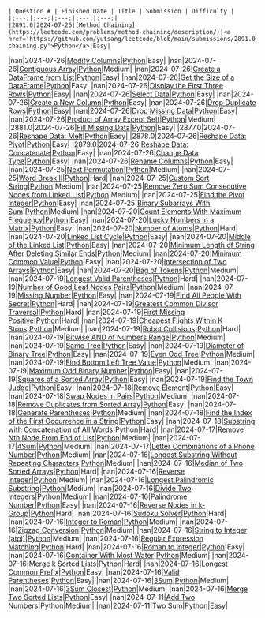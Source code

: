 
    | Question # | Finished Date | Title | Submission | Difficulty |
    |:---:|:---:|:---:|:---:|:---:|
    |2891.0|2024-07-26|[Method Chaining](https://leetcode.com/problems/method-chaining/description/)|<a href='https://github.com/yutsang/leetcode/blob/main/submissions/2891.0_method-chaining.py'>Python</a>|Easy|
|nan|2024-07-26|[Modify Columns](https://leetcode.com/problems/modify-columns/description/)|<a href='https://github.com/yutsang/leetcode/blob/main/submissions/nan_modify-columns.py'>Python</a>|Easy|
|nan|2024-07-26|[Contiguous Array](https://leetcode.com/problems/contiguous-array/description/)|<a href='https://github.com/yutsang/leetcode/blob/main/submissions/nan_contiguous-array.py'>Python</a>|Medium|
|nan|2024-07-26|[Create a DataFrame from List](https://leetcode.com/problems/create-a-dataframe-from-list/description/)|<a href='https://github.com/yutsang/leetcode/blob/main/submissions/nan_create-a-dataframe-from-list.py'>Python</a>|Easy|
|nan|2024-07-26|[Get the Size of a DataFrame](https://leetcode.com/problems/get-the-size-of-a-dataframe/description/)|<a href='https://github.com/yutsang/leetcode/blob/main/submissions/nan_get-the-size-of-a-dataframe.py'>Python</a>|Easy|
|nan|2024-07-26|[Display the First Three Rows](https://leetcode.com/problems/display-the-first-three-rows/description/)|<a href='https://github.com/yutsang/leetcode/blob/main/submissions/nan_display-the-first-three-rows.py'>Python</a>|Easy|
|nan|2024-07-26|[Select Data](https://leetcode.com/problems/select-data/description/)|<a href='https://github.com/yutsang/leetcode/blob/main/submissions/nan_select-data.py'>Python</a>|Easy|
|nan|2024-07-26|[Create a New Column](https://leetcode.com/problems/create-a-new-column/description/)|<a href='https://github.com/yutsang/leetcode/blob/main/submissions/nan_create-a-new-column.py'>Python</a>|Easy|
|nan|2024-07-26|[Drop Duplicate Rows](https://leetcode.com/problems/drop-duplicate-rows/description/)|<a href='https://github.com/yutsang/leetcode/blob/main/submissions/nan_drop-duplicate-rows.py'>Python</a>|Easy|
|nan|2024-07-26|[Drop Missing Data](https://leetcode.com/problems/drop-missing-data/description/)|<a href='https://github.com/yutsang/leetcode/blob/main/submissions/nan_drop-missing-data.py'>Python</a>|Easy|
|nan|2024-07-26|[Product of Array Except Self](https://leetcode.com/problems/product-of-array-except-self/description/)|<a href='https://github.com/yutsang/leetcode/blob/main/submissions/nan_product-of-array-except-self.py'>Python</a>|Medium|
|2881.0|2024-07-26|[Fill Missing Data](https://leetcode.com/problems/fill-missing-data/description/)|<a href='https://github.com/yutsang/leetcode/blob/main/submissions/2881.0_fill-missing-data.py'>Python</a>|Easy|
|2877.0|2024-07-26|[Reshape Data: Melt](https://leetcode.com/problems/reshape-data-melt/description/)|<a href='https://github.com/yutsang/leetcode/blob/main/submissions/2877.0_reshape-data-melt.py'>Python</a>|Easy|
|2878.0|2024-07-26|[Reshape Data: Pivot](https://leetcode.com/problems/reshape-data-pivot/description/)|<a href='https://github.com/yutsang/leetcode/blob/main/submissions/2878.0_reshape-data-pivot.py'>Python</a>|Easy|
|2879.0|2024-07-26|[Reshape Data: Concatenate](https://leetcode.com/problems/reshape-data-concatenate/description/)|<a href='https://github.com/yutsang/leetcode/blob/main/submissions/2879.0_reshape-data-concatenate.py'>Python</a>|Easy|
|nan|2024-07-26|[Change Data Type](https://leetcode.com/problems/change-data-type/description/)|<a href='https://github.com/yutsang/leetcode/blob/main/submissions/nan_change-data-type.py'>Python</a>|Easy|
|nan|2024-07-26|[Rename Columns](https://leetcode.com/problems/rename-columns/description/)|<a href='https://github.com/yutsang/leetcode/blob/main/submissions/nan_rename-columns.py'>Python</a>|Easy|
|nan|2024-07-25|[Next Permutation](https://leetcode.com/problems/next-permutation/description/)|<a href='https://github.com/yutsang/leetcode/blob/main/submissions/nan_next-permutation.py'>Python</a>|Medium|
|nan|2024-07-25|[Word Break II](https://leetcode.com/problems/word-break-ii/description/)|<a href='https://github.com/yutsang/leetcode/blob/main/submissions/nan_word-break-ii.py'>Python</a>|Hard|
|nan|2024-07-25|[Custom Sort String](https://leetcode.com/problems/custom-sort-string/description/)|<a href='https://github.com/yutsang/leetcode/blob/main/submissions/nan_custom-sort-string.py'>Python</a>|Medium|
|nan|2024-07-25|[Remove Zero Sum Consecutive Nodes from Linked List](https://leetcode.com/problems/remove-zero-sum-consecutive-nodes-from-linked-list/description/)|<a href='https://github.com/yutsang/leetcode/blob/main/submissions/nan_remove-zero-sum-consecutive-nodes-from-linked-list.py'>Python</a>|Medium|
|nan|2024-07-25|[Find the Pivot Integer](https://leetcode.com/problems/find-the-pivot-integer/description/)|<a href='https://github.com/yutsang/leetcode/blob/main/submissions/nan_find-the-pivot-integer.py'>Python</a>|Easy|
|nan|2024-07-25|[Binary Subarrays With Sum](https://leetcode.com/problems/binary-subarrays-with-sum/description/)|<a href='https://github.com/yutsang/leetcode/blob/main/submissions/nan_binary-subarrays-with-sum.py'>Python</a>|Medium|
|nan|2024-07-20|[Count Elements With Maximum Frequency](https://leetcode.com/problems/count-elements-with-maximum-frequency/description/)|<a href='https://github.com/yutsang/leetcode/blob/main/submissions/nan_count-elements-with-maximum-frequency.py'>Python</a>|Easy|
|nan|2024-07-20|[Lucky Numbers in a Matrix](https://leetcode.com/problems/lucky-numbers-in-a-matrix/description/)|<a href='https://github.com/yutsang/leetcode/blob/main/submissions/nan_lucky-numbers-in-a-matrix.py'>Python</a>|Easy|
|nan|2024-07-20|[Number of Atoms](https://leetcode.com/problems/number-of-atoms/description/)|<a href='https://github.com/yutsang/leetcode/blob/main/submissions/nan_number-of-atoms.py'>Python</a>|Hard|
|nan|2024-07-20|[Linked List Cycle](https://leetcode.com/problems/linked-list-cycle/description/)|<a href='https://github.com/yutsang/leetcode/blob/main/submissions/nan_linked-list-cycle.py'>Python</a>|Easy|
|nan|2024-07-20|[Middle of the Linked List](https://leetcode.com/problems/middle-of-the-linked-list/description/)|<a href='https://github.com/yutsang/leetcode/blob/main/submissions/nan_middle-of-the-linked-list.py'>Python</a>|Easy|
|nan|2024-07-20|[Minimum Length of String After Deleting Similar Ends](https://leetcode.com/problems/minimum-length-of-string-after-deleting-similar-ends/description/)|<a href='https://github.com/yutsang/leetcode/blob/main/submissions/nan_minimum-length-of-string-after-deleting-similar-ends.py'>Python</a>|Medium|
|nan|2024-07-20|[Minimum Common Value](https://leetcode.com/problems/minimum-common-value/description/)|<a href='https://github.com/yutsang/leetcode/blob/main/submissions/nan_minimum-common-value.py'>Python</a>|Easy|
|nan|2024-07-20|[Intersection of Two Arrays](https://leetcode.com/problems/intersection-of-two-arrays/description/)|<a href='https://github.com/yutsang/leetcode/blob/main/submissions/nan_intersection-of-two-arrays.py'>Python</a>|Easy|
|nan|2024-07-20|[Bag of Tokens](https://leetcode.com/problems/bag-of-tokens/description/)|<a href='https://github.com/yutsang/leetcode/blob/main/submissions/nan_bag-of-tokens.py'>Python</a>|Medium|
|nan|2024-07-19|[Longest Valid Parentheses](https://leetcode.com/problems/longest-valid-parentheses/description/)|<a href='https://github.com/yutsang/leetcode/blob/main/submissions/nan_longest-valid-parentheses.py'>Python</a>|Hard|
|nan|2024-07-19|[Number of Good Leaf Nodes Pairs](https://leetcode.com/problems/number-of-good-leaf-nodes-pairs/description/)|<a href='https://github.com/yutsang/leetcode/blob/main/submissions/nan_number-of-good-leaf-nodes-pairs.py'>Python</a>|Medium|
|nan|2024-07-19|[Missing Number](https://leetcode.com/problems/missing-number/description/)|<a href='https://github.com/yutsang/leetcode/blob/main/submissions/nan_missing-number.py'>Python</a>|Easy|
|nan|2024-07-19|[Find All People With Secret](https://leetcode.com/problems/find-all-people-with-secret/description/)|<a href='https://github.com/yutsang/leetcode/blob/main/submissions/nan_find-all-people-with-secret.py'>Python</a>|Hard|
|nan|2024-07-19|[Greatest Common Divisor Traversal](https://leetcode.com/problems/greatest-common-divisor-traversal/description/)|<a href='https://github.com/yutsang/leetcode/blob/main/submissions/nan_greatest-common-divisor-traversal.py'>Python</a>|Hard|
|nan|2024-07-19|[First Missing Positive](https://leetcode.com/problems/first-missing-positive/description/)|<a href='https://github.com/yutsang/leetcode/blob/main/submissions/nan_first-missing-positive.py'>Python</a>|Hard|
|nan|2024-07-19|[Cheapest Flights Within K Stops](https://leetcode.com/problems/cheapest-flights-within-k-stops/description/)|<a href='https://github.com/yutsang/leetcode/blob/main/submissions/nan_cheapest-flights-within-k-stops.py'>Python</a>|Medium|
|nan|2024-07-19|[Robot Collisions](https://leetcode.com/problems/robot-collisions/description/)|<a href='https://github.com/yutsang/leetcode/blob/main/submissions/nan_robot-collisions.py'>Python</a>|Hard|
|nan|2024-07-19|[Bitwise AND of Numbers Range](https://leetcode.com/problems/bitwise-and-of-numbers-range/description/)|<a href='https://github.com/yutsang/leetcode/blob/main/submissions/nan_bitwise-and-of-numbers-range.py'>Python</a>|Medium|
|nan|2024-07-19|[Same Tree](https://leetcode.com/problems/same-tree/description/)|<a href='https://github.com/yutsang/leetcode/blob/main/submissions/nan_same-tree.py'>Python</a>|Easy|
|nan|2024-07-19|[Diameter of Binary Tree](https://leetcode.com/problems/diameter-of-binary-tree/description/)|<a href='https://github.com/yutsang/leetcode/blob/main/submissions/nan_diameter-of-binary-tree.py'>Python</a>|Easy|
|nan|2024-07-19|[Even Odd Tree](https://leetcode.com/problems/even-odd-tree/description/)|<a href='https://github.com/yutsang/leetcode/blob/main/submissions/nan_even-odd-tree.py'>Python</a>|Medium|
|nan|2024-07-19|[Find Bottom Left Tree Value](https://leetcode.com/problems/find-bottom-left-tree-value/description/)|<a href='https://github.com/yutsang/leetcode/blob/main/submissions/nan_find-bottom-left-tree-value.py'>Python</a>|Medium|
|nan|2024-07-19|[Maximum Odd Binary Number](https://leetcode.com/problems/maximum-odd-binary-number/description/)|<a href='https://github.com/yutsang/leetcode/blob/main/submissions/nan_maximum-odd-binary-number.py'>Python</a>|Easy|
|nan|2024-07-19|[Squares of a Sorted Array](https://leetcode.com/problems/squares-of-a-sorted-array/description/)|<a href='https://github.com/yutsang/leetcode/blob/main/submissions/nan_squares-of-a-sorted-array.py'>Python</a>|Easy|
|nan|2024-07-19|[Find the Town Judge](https://leetcode.com/problems/find-the-town-judge/description/)|<a href='https://github.com/yutsang/leetcode/blob/main/submissions/nan_find-the-town-judge.py'>Python</a>|Easy|
|nan|2024-07-18|[Remove Element](https://leetcode.com/problems/remove-element/description/)|<a href='https://github.com/yutsang/leetcode/blob/main/submissions/nan_remove-element.py'>Python</a>|Easy|
|nan|2024-07-18|[Swap Nodes in Pairs](https://leetcode.com/problems/swap-nodes-in-pairs/description/)|<a href='https://github.com/yutsang/leetcode/blob/main/submissions/nan_swap-nodes-in-pairs.py'>Python</a>|Medium|
|nan|2024-07-18|[Remove Duplicates from Sorted Array](https://leetcode.com/problems/remove-duplicates-from-sorted-array/description/)|<a href='https://github.com/yutsang/leetcode/blob/main/submissions/nan_remove-duplicates-from-sorted-array.py'>Python</a>|Easy|
|nan|2024-07-18|[Generate Parentheses](https://leetcode.com/problems/generate-parentheses/description/)|<a href='https://github.com/yutsang/leetcode/blob/main/submissions/nan_generate-parentheses.py'>Python</a>|Medium|
|nan|2024-07-18|[Find the Index of the First Occurrence in a String](https://leetcode.com/problems/find-the-index-of-the-first-occurrence-in-a-string/description/)|<a href='https://github.com/yutsang/leetcode/blob/main/submissions/nan_find-the-index-of-the-first-occurrence-in-a-string.py'>Python</a>|Easy|
|nan|2024-07-18|[Substring with Concatenation of All Words](https://leetcode.com/problems/substring-with-concatenation-of-all-words/description/)|<a href='https://github.com/yutsang/leetcode/blob/main/submissions/nan_substring-with-concatenation-of-all-words.py'>Python</a>|Hard|
|nan|2024-07-17|[Remove Nth Node From End of List](https://leetcode.com/problems/remove-nth-node-from-end-of-list/description/)|<a href='https://github.com/yutsang/leetcode/blob/main/submissions/nan_remove-nth-node-from-end-of-list.py'>Python</a>|Medium|
|nan|2024-07-17|[4Sum](https://leetcode.com/problems/4sum/description/)|<a href='https://github.com/yutsang/leetcode/blob/main/submissions/nan_4sum.py'>Python</a>|Medium|
|nan|2024-07-17|[Letter Combinations of a Phone Number](https://leetcode.com/problems/letter-combinations-of-a-phone-number/description/)|<a href='https://github.com/yutsang/leetcode/blob/main/submissions/nan_letter-combinations-of-a-phone-number.py'>Python</a>|Medium|
|nan|2024-07-16|[Longest Substring Without Repeating Characters](https://leetcode.com/problems/longest-substring-without-repeating-characters/description/)|<a href='https://github.com/yutsang/leetcode/blob/main/submissions/nan_longest-substring-without-repeating-characters.py'>Python</a>|Medium|
|nan|2024-07-16|[Median of Two Sorted Arrays](https://leetcode.com/problems/median-of-two-sorted-arrays/description/)|<a href='https://github.com/yutsang/leetcode/blob/main/submissions/nan_median-of-two-sorted-arrays.py'>Python</a>|Hard|
|nan|2024-07-16|[Reverse Integer](https://leetcode.com/problems/reverse-integer/description/)|<a href='https://github.com/yutsang/leetcode/blob/main/submissions/nan_reverse-integer.py'>Python</a>|Medium|
|nan|2024-07-16|[Longest Palindromic Substring](https://leetcode.com/problems/longest-palindromic-substring/description/)|<a href='https://github.com/yutsang/leetcode/blob/main/submissions/nan_longest-palindromic-substring.py'>Python</a>|Medium|
|nan|2024-07-16|[Divide Two Integers](https://leetcode.com/problems/divide-two-integers/description/)|<a href='https://github.com/yutsang/leetcode/blob/main/submissions/nan_divide-two-integers.py'>Python</a>|Medium|
|nan|2024-07-16|[Palindrome Number](https://leetcode.com/problems/palindrome-number/description/)|<a href='https://github.com/yutsang/leetcode/blob/main/submissions/nan_palindrome-number.py'>Python</a>|Easy|
|nan|2024-07-16|[Reverse Nodes in k-Group](https://leetcode.com/problems/reverse-nodes-in-k-group/description/)|<a href='https://github.com/yutsang/leetcode/blob/main/submissions/nan_reverse-nodes-in-k-group.py'>Python</a>|Hard|
|nan|2024-07-16|[Sudoku Solver](https://leetcode.com/problems/sudoku-solver/description/)|<a href='https://github.com/yutsang/leetcode/blob/main/submissions/nan_sudoku-solver.py'>Python</a>|Hard|
|nan|2024-07-16|[Integer to Roman](https://leetcode.com/problems/integer-to-roman/description/)|<a href='https://github.com/yutsang/leetcode/blob/main/submissions/nan_integer-to-roman.py'>Python</a>|Medium|
|nan|2024-07-16|[Zigzag Conversion](https://leetcode.com/problems/zigzag-conversion/description/)|<a href='https://github.com/yutsang/leetcode/blob/main/submissions/nan_zigzag-conversion.py'>Python</a>|Medium|
|nan|2024-07-16|[String to Integer (atoi)](https://leetcode.com/problems/string-to-integer-atoi/description/)|<a href='https://github.com/yutsang/leetcode/blob/main/submissions/nan_string-to-integer-atoi.py'>Python</a>|Medium|
|nan|2024-07-16|[Regular Expression Matching](https://leetcode.com/problems/regular-expression-matching/description/)|<a href='https://github.com/yutsang/leetcode/blob/main/submissions/nan_regular-expression-matching.py'>Python</a>|Hard|
|nan|2024-07-16|[Roman to Integer](https://leetcode.com/problems/roman-to-integer/description/)|<a href='https://github.com/yutsang/leetcode/blob/main/submissions/nan_roman-to-integer.py'>Python</a>|Easy|
|nan|2024-07-16|[Container With Most Water](https://leetcode.com/problems/container-with-most-water/description/)|<a href='https://github.com/yutsang/leetcode/blob/main/submissions/nan_container-with-most-water.py'>Python</a>|Medium|
|nan|2024-07-16|[Merge k Sorted Lists](https://leetcode.com/problems/merge-k-sorted-lists/description/)|<a href='https://github.com/yutsang/leetcode/blob/main/submissions/nan_merge-k-sorted-lists.py'>Python</a>|Hard|
|nan|2024-07-16|[Longest Common Prefix](https://leetcode.com/problems/longest-common-prefix/description/)|<a href='https://github.com/yutsang/leetcode/blob/main/submissions/nan_longest-common-prefix.py'>Python</a>|Easy|
|nan|2024-07-16|[Valid Parentheses](https://leetcode.com/problems/valid-parentheses/description/)|<a href='https://github.com/yutsang/leetcode/blob/main/submissions/nan_valid-parentheses.py'>Python</a>|Easy|
|nan|2024-07-16|[3Sum](https://leetcode.com/problems/3sum/description/)|<a href='https://github.com/yutsang/leetcode/blob/main/submissions/nan_3sum.py'>Python</a>|Medium|
|nan|2024-07-16|[3Sum Closest](https://leetcode.com/problems/3sum-closest/description/)|<a href='https://github.com/yutsang/leetcode/blob/main/submissions/nan_3sum-closest.py'>Python</a>|Medium|
|nan|2024-07-16|[Merge Two Sorted Lists](https://leetcode.com/problems/merge-two-sorted-lists/description/)|<a href='https://github.com/yutsang/leetcode/blob/main/submissions/nan_merge-two-sorted-lists.py'>Python</a>|Easy|
|nan|2024-07-11|[Add Two Numbers](https://leetcode.com/problems/add-two-numbers/description/)|<a href='https://github.com/yutsang/leetcode/blob/main/submissions/nan_add-two-numbers.py'>Python</a>|Medium|
|nan|2024-07-11|[Two Sum](https://leetcode.com/problems/two-sum/description/)|<a href='https://github.com/yutsang/leetcode/blob/main/submissions/nan_two-sum.py'>Python</a>|Easy|
